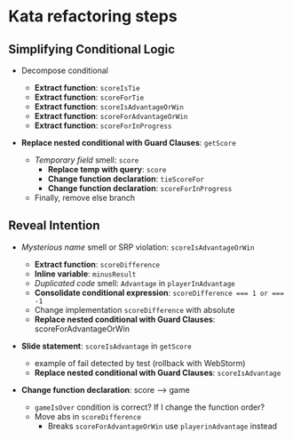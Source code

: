 # Kata refactoring steps

## Simplifying Conditional Logic

- Decompose conditional
  - **Extract function**: `scoreIsTie`
  - **Extract function**: `scoreForTie`
  - **Extract function**: `scoreIsAdvantageOrWin`
  - **Extract function**: `scoreForAdvantageOrWin`
  - **Extract function**: `scoreForInProgress`


- **Replace nested conditional with Guard Clauses**: `getScore`
  - _Temporary field_ smell: `score`
    - **Replace temp with query**: `score`
    - **Change function declaration**: `tieScoreFor`
    - **Change function declaration**: `scoreForInProgress`
  - Finally, remove else branch


## Reveal Intention

- _Mysterious name_ smell or SRP violation: `scoreIsAdvantageOrWin`
  - **Extract function**: `scoreDifference`
  - **Inline variable**: `minusResult`
  - _Duplicated code_ smell: `Advantage` in `playerInAdvantage`
  - **Consolidate conditional expression**: `scoreDifference === 1 or === -1`
  - Change implementation `scoreDifference` with absolute
  - **Replace nested conditional with Guard Clauses**: scoreForAdvantageOrWin


- **Slide statement**: `scoreIsAdvantage` in `getScore`
  - example of fail detected by test (rollback with WebStorm)
  - **Replace nested conditional with Guard Clauses**: `scoreIsAdvantage`


- **Change function declaration**: score --> game
  - `gameIsOver` condition is correct? If I change the function order?
  - Move abs in `scoreDifference`
    - Breaks `scoreForAdvantageOrWin` use `playerinAdvantage` instead
